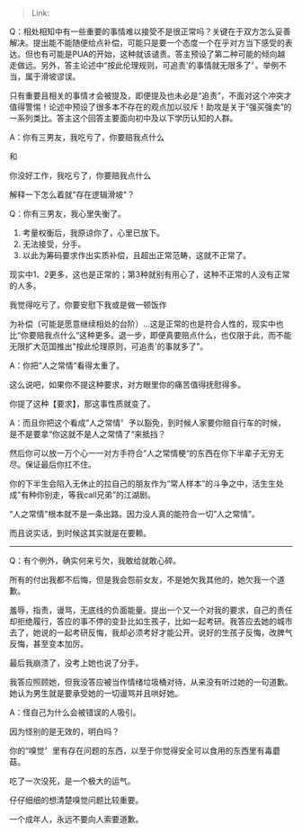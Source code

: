 > Link: 

Q：相处相知中有一些重要的事情难以接受不是很正常吗？关键在于双方怎么妥善解决。提出能不能随便给点补偿，可能只是要一个态度一个在乎对方当下感受的表达。但也有可能是PUA的开始，这种就该谴责。答主预设了第二种可能的倾向越走做远。另外，答主论述中“按此伦理规则，可追责'的事情就无限多了〞。举例不当，属于滑坡谬误。

只有重要且相关的事情オ会被提及，即便提及也未必是“追责”，不面对这个冲突才值得警惕！论述中预设了很多本不存在的观点加以驳斥！助攻是关于“强买强卖”的一系列类比。答主这个回答主要面向初中及以下学历认知的人群。

A：你有三男友，我吃亏了，你要赔我点什么

和

你没好工作，我吃亏了，你要赔我点什么

解释一下怎么着就"存在逻辑滑坡"？

Q：你有三男友，我心里失衡了。

1.  考量权衡后，我原谅你了，心里已放下。
2.  无法接受，分手。
3.  以此为筹码要求作出实质补偿，且超出正常范畴，这就不正常了。

现实中1、2更多，这也是正常的；第3种就别有用心了，这种不正常的人没有正常的人多。

我觉得吃亏了，你要安慰下我或是做一顿饭作

为补偿（可能是愿意继续相处的台阶）…这是正常的也是符合人性的，现实中也比“你要赔我点什么“这种更多。退一步，即便真要赔点什么，也仅限于此，而不能无限扩大范国推出"按此伦理原则，可追责'的事就多了”。

A：你把”人之常情”看得太重了。

这么说吧，如果你不提这种要求，对方眼里你的痛苦值得抚慰得多。

你提了这种【要求】，那这事性质就变了。

A：而且你把这个看成”人之常情〞予以豁免，到时候人家要你赔自行车的时候，是不是要拿“你这就不是人之常情了“来抵挡？

然后你可以放一万个心一一对方手符合”人之常情梗“的东西在你下半辈子无穷无尽。保证最后你扛不住。

你的下半生会陷入无休止的拉自己的朋友作为“常人样本”的斗争之中，活生生处成"有种你别走，等我call兄弟”的江湖剧。

“人之常情"根本就不是一条出路。因力没人真的能符合一切”人之常情”。

而且说实话，到时候这其实就是在要赖。

---

Q：有个例外，确实何来亏欠，我敢给就敢心碎。

所有的付出我都不后悔，但是我会怨前女友，不是她欠我其他的，她欠我一个道歉。

羞辱，指责，谩骂，无底线的负面能量。提出一个又一个对我的要求，自己的责任却拒绝履行，答应的事不停的变卦比如生孩子，比如一起考研。我答应去她的城市去了，她说的一起考研反悔，我却必须考好才能公开。说好的生孩子反悔，改脾气反悔，甚至变本加厉。

最后我崩溃了，没考上她也说了分手。

我答应照顾她，但我没答应被当作情绪垃圾桶对待，从来没有听过她的一句道歉。她认为男生就是要承受她的一切谩骂并且哄好她。

A：怪自己为什么会被错误的人吸引。

因为怪别的是无效的，明白吗？

你的“嗅觉〞里有存在问题的东西，以至于你觉得安全可以食用的东西里有毒蘑菇。

吃了一次没死，是一个极大的运气。

仔仔细细的想清楚嗅觉问题比较重要。

一个成年人，永远不要向人索要道歉。